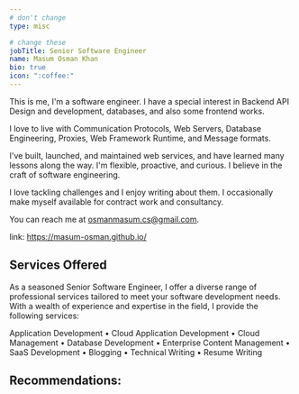 ```yaml
---
# don't change
type: misc

# change these
jobTitle: Senior Software Engineer
name: Masum Osman Khan
bio: true
icon: ":coffee:"
---
```


This is me, I'm a software engineer. I have a special interest in Backend API Design and development, databases, and also some frontend works. 

I love to live with Communication Protocols, Web Servers, Database Engineering, Proxies, Web Framework Runtime, and Message formats. 

I've built, launched, and maintained web services, and have learned many lessons along the way. I'm flexible, proactive, and curious. I believe in the craft of software engineering.

I love tackling challenges and I enjoy writing about them. I occasionally make myself available for contract work and consultancy.

You can reach me at osmanmasum.cs@gmail.com.

link: https://masum-osman.github.io/



## Services Offered

As a seasoned Senior Software Engineer, I offer a diverse range of professional services tailored to meet your software development needs. With a wealth of experience and expertise in the field, I provide the following services:

Application Development • Cloud Application Development • Cloud Management • Database Development • Enterprise Content Management • SaaS Development • Blogging • Technical Writing • Resume Writing



## Recommendations: